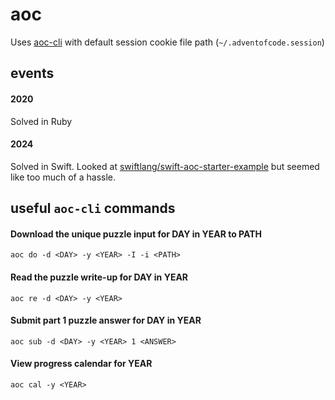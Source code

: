 # aoc

Uses [aoc-cli](https://github.com/scarvalhojr/aoc-cli) with default session cookie file path (`~/.adventofcode.session`)

## events
#### 2020
Solved in Ruby

#### 2024
Solved in Swift. Looked at [swiftlang/swift-aoc-starter-example](https://github.com/swiftlang/swift-aoc-starter-example) but seemed like too much of a hassle.

## useful `aoc-cli` commands
#### Download the unique puzzle input for DAY in YEAR to PATH
```
aoc do -d <DAY> -y <YEAR> -I -i <PATH>
```

#### Read the puzzle write-up for DAY in YEAR
```
aoc re -d <DAY> -y <YEAR>
```

#### Submit part 1 puzzle answer for DAY in YEAR
```
aoc sub -d <DAY> -y <YEAR> 1 <ANSWER>
```

#### View progress calendar for YEAR
```
aoc cal -y <YEAR>
```